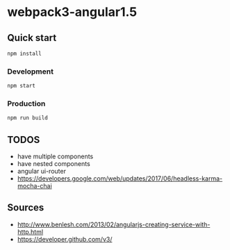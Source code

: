 # webpack3-angular1.5

## Quick start
```bash
npm install
```

### Development
```bash
npm start
```

### Production
```bash
npm run build
```

## TODOS
- have multiple components
- have nested components
- angular ui-router
- https://developers.google.com/web/updates/2017/06/headless-karma-mocha-chai

## Sources
- http://www.benlesh.com/2013/02/angularjs-creating-service-with-http.html
- https://developer.github.com/v3/
